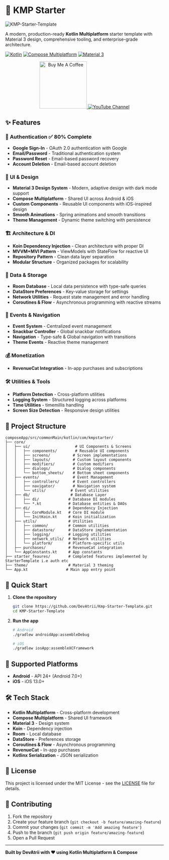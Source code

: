 # 🚀 KMP Starter

![KMP-Starter-Template](https://github.com/user-attachments/assets/bcf5bd62-9d5f-4d6c-9d2a-d8de6e76a3eb)

A modern, production-ready **Kotlin Multiplatform** starter template with Material 3 design, comprehensive tooling, and enterprise-grade architecture.

[![Kotlin](https://img.shields.io/badge/Kotlin-2.2.0-blue.svg)](https://kotlinlang.org)
[![Compose Multiplatform](https://img.shields.io/badge/Compose%20Multiplatform-1.8.2-orange.svg)](https://www.jetbrains.com/lp/compose-multiplatform/)
[![Material 3](https://img.shields.io/badge/Material%203-Latest-green.svg)](https://m3.material.io/)

<div align="center">
  <a href="https://buymeacoffee.com/devatrii" target="_blank">
    <img src="https://cdn.buymeacoffee.com/buttons/v2/default-yellow.png" alt="Buy Me A Coffee" width="150" />
  </a>
  <a href="https://www.youtube.com/@devatrii" target="_blank">
    <img src="https://img.shields.io/badge/YouTube-DevAtrii-red?style=for-the-badge&logo=youtube&logoColor=white" alt="YouTube Channel" />
  </a>
</div>

## ✨ Features

### 🔐 **Authentication** ✅ 80% Complete
- **Google Sign-In** - OAuth 2.0 authentication with Google
- **Email/Password** - Traditional authentication system
- **Password Reset** - Email-based password recovery
- **Account Deletion** - Email-based account deletion

### 🎨 **UI & Design**
- **Material 3 Design System** - Modern, adaptive design with dark mode support
- **Compose Multiplatform** - Shared UI across Android & iOS
- **Custom Components** - Reusable UI components with iOS-inspired design
- **Smooth Animations** - Spring animations and smooth transitions
- **Theme Management** - Dynamic theme switching with persistence

### 🏗️ **Architecture & DI**
- **Koin Dependency Injection** - Clean architecture with proper DI
- **MVVM+MVI Pattern** - ViewModels with StateFlow for reactive UI
- **Repository Pattern** - Clean data layer separation
- **Modular Structure** - Organized packages for scalability

### 💾 **Data & Storage**
- **Room Database** - Local data persistence with type-safe queries
- **DataStore Preferences** - Key-value storage for settings
- **Network Utilities** - Request state management and error handling
- **Coroutines & Flow** - Asynchronous programming with reactive streams

### 🎯 **Events & Navigation**
- **Event System** - Centralized event management
- **Snackbar Controller** - Global snackbar notifications
- **Navigation** - Type-safe & Global navigation with transitions
- **Theme Events** - Reactive theme management

### 💰 **Monetization**
- **RevenueCat Integration** - In-app purchases and subscriptions

### 🛠️ **Utilities & Tools**
- **Platform Detection** - Cross-platform utilities
- **Logging System** - Structured logging across platforms
- **Time Utilities** - timemillis handling
- **Screen Size Detection** - Responsive design utilities

## 📁 Project Structure

```
composeApp/src/commonMain/kotlin/com/kmpstarter/
├── core/
│   ├── ui/                    # UI Components & Screens
│   │   ├── components/        # Reusable UI components
│   │   ├── screens/          # Screen implementations
│   │   ├── layouts/          # Custom layout components
│   │   ├── modifiers/        # Custom modifiers
│   │   ├── dialogs/          # Dialog components
│   │   └── bottom_sheets/    # Bottom sheet components
│   ├── events/               # Event Management
│   │   ├── controllers/      # Event controllers
│   │   ├── navigator/        # Navigation system
│   │   └── utils/           # Event utilities
│   ├── db/                  # Database Layer
│   │   ├── di/             # Database DI modules
│   │   └── *.kt            # Database entities & DAOs
│   ├── di/                 # Dependency Injection
│   │   ├── CoreModule.kt   # Core DI module
│   │   └── InitKoin.kt     # Koin initialization
│   ├── utils/              # Utilities
│   │   ├── common/         # Common utilities
│   │   ├── datastore/      # DataStore implementation
│   │   ├── logging/        # Logging utilities
│   │   ├── network_utils/  # Network utilities
│   │   └── platform/       # Platform-specific utils
│   ├── purchases/          # RevenueCat integration
│   └── AppConstants.kt     # App constants
├── starter_feaures/        # Completed features implemented by StarterTemplate i.e auth etc
├── theme/                  # Material 3 theming
└── App.kt                 # Main app entry point
```

## 🚀 Quick Start

1. **Clone the repository**
   ```bash
   git clone https://github.com/DevAtrii/Kmp-Starter-Template.git
   cd KMP-Starter-Template
   ```
 
2. **Run the app**
   ```bash
   # Android
   ./gradlew androidApp:assembleDebug
   
   # iOS
   ./gradlew iosApp:assembleXCFramework
   ```
 

## 📱 Supported Platforms

- **Android** - API 24+ (Android 7.0+)
- **iOS** - iOS 13.0+

## 🛠️ Tech Stack

- **Kotlin Multiplatform** - Cross-platform development
- **Compose Multiplatform** - Shared UI framework
- **Material 3** - Design system
- **Koin** - Dependency injection
- **Room** - Local database
- **DataStore** - Preferences storage
- **Coroutines & Flow** - Asynchronous programming
- **RevenueCat** - In-app purchases
- **Kotlinx Serialization** - JSON serialization

## 📄 License

This project is licensed under the MIT License - see the [LICENSE](LICENSE) file for details.

## 🤝 Contributing

1. Fork the repository
2. Create your feature branch (`git checkout -b feature/amazing-feature`)
3. Commit your changes (`git commit -m 'Add amazing feature'`)
4. Push to the branch (`git push origin feature/amazing-feature`)
5. Open a Pull Request

---

**Built by DevAtrii with ❤️ using Kotlin Multiplatform & Compose**